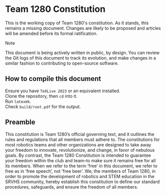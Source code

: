 # Team 1280 Constitution

This is the working copy of Team 1280's constitution. As it stands, this remains
a missing document. Changes are likely to be proposed and articles will be
amended before its formal ratification.

<!-- prettier-ignore -->
> [!NOTE]
> This document is being actively written in public, by design. You can review the
> Git logs of this document to track its evolution, and make changes in a similar
> fashion to contributing to open-source software.

## How to compile this document

Ensure you have `TeXLive 2023` or an equivalent installed.  
Clone the repository, then `cd` into it.  
Run `latexmk`.  
Check `build/root.pdf` for the output.

## Preamble

This constitution is Team 1280’s official governing text, and it outlines the
rules and regulations that all members must adhere to. The constitutions for
most robotics teams and other organizations are designed to take away your
freedom to innovate, revolutionize, and change, in favor of nebulous goals. By
contrast, the Team 1280 Constitution is intended to guarantee your freedom
within the club and team–to make sure it remains free for all its members. When
we refer to the term ‘free’ in this document, we refer to free as in ‘free
speech’, not ‘free beer’. We, the members of Team 1280, in order to promote the
development of robotics and STEM education in the SRVHS community, hereby
establish this constitution to define our standard procedures, safeguards, and
ensure the freedom of all members.
